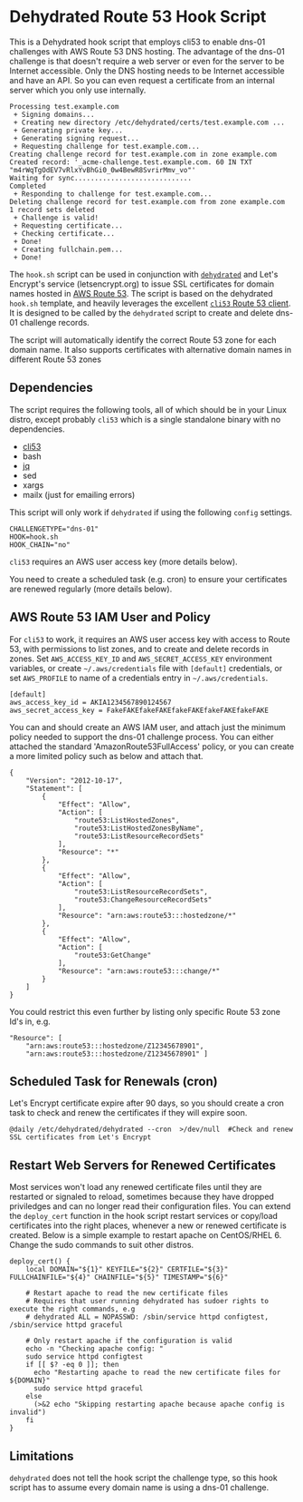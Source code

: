 # Dehydrated Route 53 Hook Script
This is a Dehydrated hook script that employs cli53 to enable dns-01 challenges with AWS Route 53 DNS hosting. The advantage of the dns-01 challenge is that doesn't require a web server or even for the server to be Internet accessible. Only the DNS hosting needs to be Internet accessible and have an API. So you can even request a certificate from an internal server which you only use internally.

```
Processing test.example.com
 + Signing domains...
 + Creating new directory /etc/dehydrated/certs/test.example.com ...
 + Generating private key...
 + Generating signing request...
 + Requesting challenge for test.example.com...
Creating challenge record for test.example.com in zone example.com
Created record: '_acme-challenge.test.example.com. 60 IN TXT "m4rWqTgOdEV7vRlxYvBhGi0_0w4BewR8SvrirMmv_vo"'
Waiting for sync.............................
Completed
 + Responding to challenge for test.example.com...
Deleting challenge record for test.example.com from zone example.com
1 record sets deleted
 + Challenge is valid!
 + Requesting certificate...
 + Checking certificate...
 + Done!
 + Creating fullchain.pem...
 + Done!
```

The `hook.sh` script can be used in conjunction with [`dehydrated`](https://github.com/lukas2511/dehydrated) and Let's Encrypt's service (letsencrypt.org) to issue SSL certificates for domain names hosted in [AWS Route 53](https://aws.amazon.com/route53/). The script is based on the dehydrated `hook.sh` template, and heavily leverages the excellent [`cli53` Route 53 client](https://github.com/barnybug/cli53). It is designed to be called by the `dehydrated` script to create and delete dns-01 challenge records.

The script will automatically identify the correct Route 53 zone for each domain name. It also supports certificates with alternative domain names in different Route 53 zones

## Dependencies

The script requires the following tools, all of which should be in your Linux distro, except probably `cli53` which is a single standalone binary with no dependencies.
- [cli53](https://github.com/barnybug/cli53)
- bash
- [jq](https://stedolan.github.io/jq/)
- sed
- xargs
- mailx (just for emailing errors)

This script will only work if `dehydrated` if using the following `config` settings.
```
CHALLENGETYPE="dns-01"
HOOK=hook.sh
HOOK_CHAIN="no"
```

`cli53` requires an AWS user access key (more details below).

You need to create a scheduled task (e.g. cron) to ensure your certificates are renewed regularly (more details below).

## AWS Route 53 IAM User and Policy

For `cli53` to work, it requires an AWS user access key with access to Route 53, with permissions
to list zones, and to create and delete records in zones. Set `AWS_ACCESS_KEY_ID` and `AWS_SECRET_ACCESS_KEY` environment variables, or create `~/.aws/credentials` file with `[default]` credentials, or set `AWS_PROFILE` to name of a credentials entry in `~/.aws/credentials`.

```
[default]
aws_access_key_id = AKIA1234567890124567
aws_secret_access_key = FakeFAKEfakeFAKEfakeFAKEfakeFAKEfakeFAKE
```

You can and should create an AWS IAM user, and attach just the minimum policy needed to support the dns-01 challenge process. You can either attached the standard 'AmazonRoute53FullAccess' policy, or you can create a more limited policy such as below and attach that.

```
{
    "Version": "2012-10-17",
    "Statement": [
        {
            "Effect": "Allow",
            "Action": [
                "route53:ListHostedZones",
                "route53:ListHostedZonesByName",
                "route53:ListResourceRecordSets"
            ],
            "Resource": "*"
        },
        {
            "Effect": "Allow",
            "Action": [
                "route53:ListResourceRecordSets",
                "route53:ChangeResourceRecordSets"
            ],
            "Resource": "arn:aws:route53:::hostedzone/*"
        },
        {
            "Effect": "Allow",
            "Action": [
                "route53:GetChange"
            ],
            "Resource": "arn:aws:route53:::change/*"
        }
    ]
}
```

You could restrict this even further by listing only specific Route 53 zone Id's in, e.g.

```
"Resource": [ 
    "arn:aws:route53:::hostedzone/Z12345678901", 
    "arn:aws:route53:::hostedzone/Z12345678901" ]
```

## Scheduled Task for Renewals (cron)

Let's Encrypt certificate expire after 90 days, so you should create a cron task to check and renew the certificates if they will expire soon.

```
@daily /etc/dehydrated/dehydrated --cron  >/dev/null  #Check and renew SSL certificates from Let's Encrypt
```

## Restart Web Servers for Renewed Certificates 

Most services won't load any renewed certificate files until they are restarted or signaled to reload, sometimes because they have dropped priviledges and can no longer read their configuration files. You can extend the `deploy_cert` function in the hook script restart services or copy/load certificates into the right places, whenever a new or renewed certificate is created. Below is a simple example to restart apache on CentOS/RHEL 6. Change the sudo commands to suit other distros. 

```
deploy_cert() {
    local DOMAIN="${1}" KEYFILE="${2}" CERTFILE="${3}" FULLCHAINFILE="${4}" CHAINFILE="${5}" TIMESTAMP="${6}"

    # Restart apache to read the new certificate files
    # Requires that user running dehydrated has sudoer rights to execute the right commands, e.g
    # dehydrated ALL = NOPASSWD: /sbin/service httpd configtest, /sbin/service httpd graceful

    # Only restart apache if the configuration is valid
    echo -n "Checking apache config: "
    sudo service httpd configtest
    if [[ $? -eq 0 ]]; then
      echo "Restarting apache to read the new certificate files for ${DOMAIN}"
      sudo service httpd graceful
    else
      (>&2 echo "Skipping restarting apache because apache config is invalid") 
    fi
}
```

## Limitations

`dehydrated` does not tell the hook script the challenge type, so this hook script has to assume every domain name is using a dns-01 challenge.
